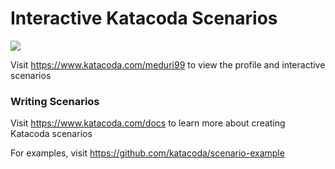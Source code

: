 # Interactive Katacoda Scenarios

[![](http://shields.katacoda.com/katacoda/meduri99/count.svg)](https://www.katacoda.com/meduri99 "Get your profile on Katacoda.com")

Visit https://www.katacoda.com/meduri99 to view the profile and interactive scenarios

### Writing Scenarios
Visit https://www.katacoda.com/docs to learn more about creating Katacoda scenarios

For examples, visit https://github.com/katacoda/scenario-example
